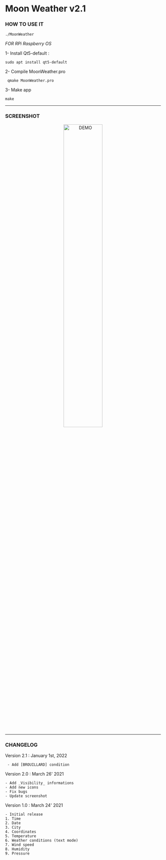 # **Moon Weather v2.1**

### **HOW TO USE IT**
```./MoonWeather```

*FOR RPi Raspberry OS*

1- Install Qt5-default :

```sudo apt install qt5-default```

2- Compile MoonWeather.pro

``` qmake MoonWeather.pro```

3- Make app

```make```

---
### **SCREENSHOT**
<div align="center">
    <img
        src="https://github.com/Ayckinn/CPP/blob/main/APPS/MoonWeather/pics/screenshot.png"
        alt="DEMO"
        style="width:50%">
</div>

---
### **CHANGELOG**
Version 2.1 : January 1st, 2022
    
     - Add [BROUILLARD] condition


Version 2.0 : March 26' 2021

    - Add _Visibility_ informations
    - Add new icons
    - Fix bugs 
    - Update screenshot


Version 1.0 : March 24' 2021

    - Initial release
    1. Time
    2. Date
    3. City
    4. Coordinates
    5. Temperature
    6. Weather conditions (text mode)
    7. Wind speed
    8. Humidity
    9. Pressure